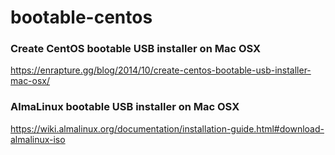 # bootable-centos

### Create CentOS bootable USB installer on Mac OSX
https://enrapture.gg/blog/2014/10/create-centos-bootable-usb-installer-mac-osx/

### AlmaLinux bootable USB installer on Mac OSX

https://wiki.almalinux.org/documentation/installation-guide.html#download-almalinux-iso

